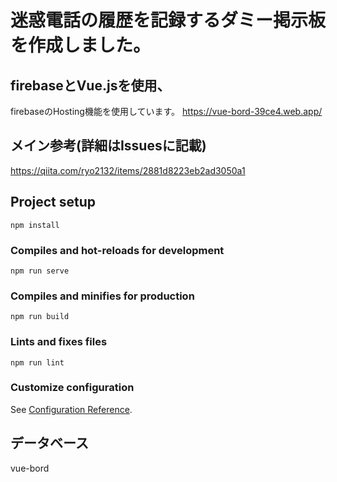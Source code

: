 # 迷惑電話の履歴を記録するダミー掲示板を作成しました。

## firebaseとVue.jsを使用、
firebaseのHosting機能を使用しています。
https://vue-bord-39ce4.web.app/

## メイン参考(詳細はIssuesに記載)
https://qiita.com/ryo2132/items/2881d8223eb2ad3050a1

## Project setup
```
npm install
```

### Compiles and hot-reloads for development
```
npm run serve
```

### Compiles and minifies for production
```
npm run build
```

### Lints and fixes files
```
npm run lint
```

### Customize configuration
See [Configuration Reference](https://cli.vuejs.org/config/).

## データベース 
vue-bord
